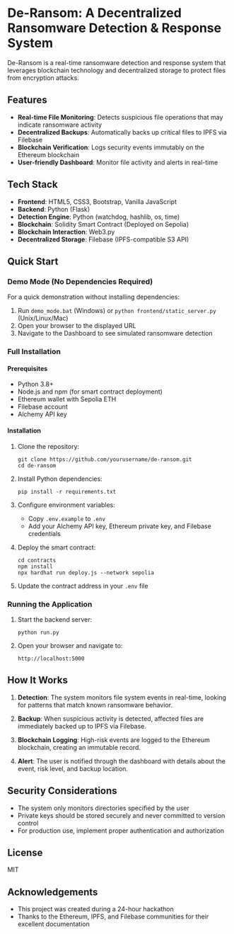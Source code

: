 # De-Ransom: A Decentralized Ransomware Detection & Response System

De-Ransom is a real-time ransomware detection and response system that leverages blockchain technology and decentralized storage to protect files from encryption attacks.

## Features

- **Real-time File Monitoring**: Detects suspicious file operations that may indicate ransomware activity
- **Decentralized Backups**: Automatically backs up critical files to IPFS via Filebase
- **Blockchain Verification**: Logs security events immutably on the Ethereum blockchain
- **User-friendly Dashboard**: Monitor file activity and alerts in real-time

## Tech Stack

- **Frontend**: HTML5, CSS3, Bootstrap, Vanilla JavaScript
- **Backend**: Python (Flask)
- **Detection Engine**: Python (watchdog, hashlib, os, time)
- **Blockchain**: Solidity Smart Contract (Deployed on Sepolia)
- **Blockchain Interaction**: Web3.py
- **Decentralized Storage**: Filebase (IPFS-compatible S3 API)

## Quick Start

### Demo Mode (No Dependencies Required)

For a quick demonstration without installing dependencies:

1. Run `demo_mode.bat` (Windows) or `python frontend/static_server.py` (Unix/Linux/Mac)
2. Open your browser to the displayed URL
3. Navigate to the Dashboard to see simulated ransomware detection

### Full Installation

#### Prerequisites

- Python 3.8+
- Node.js and npm (for smart contract deployment)
- Ethereum wallet with Sepolia ETH
- Filebase account
- Alchemy API key

#### Installation

1. Clone the repository:
   ```
   git clone https://github.com/yourusername/de-ransom.git
   cd de-ransom
   ```

2. Install Python dependencies:
   ```
   pip install -r requirements.txt
   ```

3. Configure environment variables:
   - Copy `.env.example` to `.env`
   - Add your Alchemy API key, Ethereum private key, and Filebase credentials

4. Deploy the smart contract:
   ```
   cd contracts
   npm install
   npx hardhat run deploy.js --network sepolia
   ```

5. Update the contract address in your `.env` file

### Running the Application

1. Start the backend server:
   ```
   python run.py
   ```

2. Open your browser and navigate to:
   ```
   http://localhost:5000
   ```

## How It Works

1. **Detection**: The system monitors file system events in real-time, looking for patterns that match known ransomware behavior.

2. **Backup**: When suspicious activity is detected, affected files are immediately backed up to IPFS via Filebase.

3. **Blockchain Logging**: High-risk events are logged to the Ethereum blockchain, creating an immutable record.

4. **Alert**: The user is notified through the dashboard with details about the event, risk level, and backup location.

## Security Considerations

- The system only monitors directories specified by the user
- Private keys should be stored securely and never committed to version control
- For production use, implement proper authentication and authorization

## License

MIT

## Acknowledgements

- This project was created during a 24-hour hackathon
- Thanks to the Ethereum, IPFS, and Filebase communities for their excellent documentation